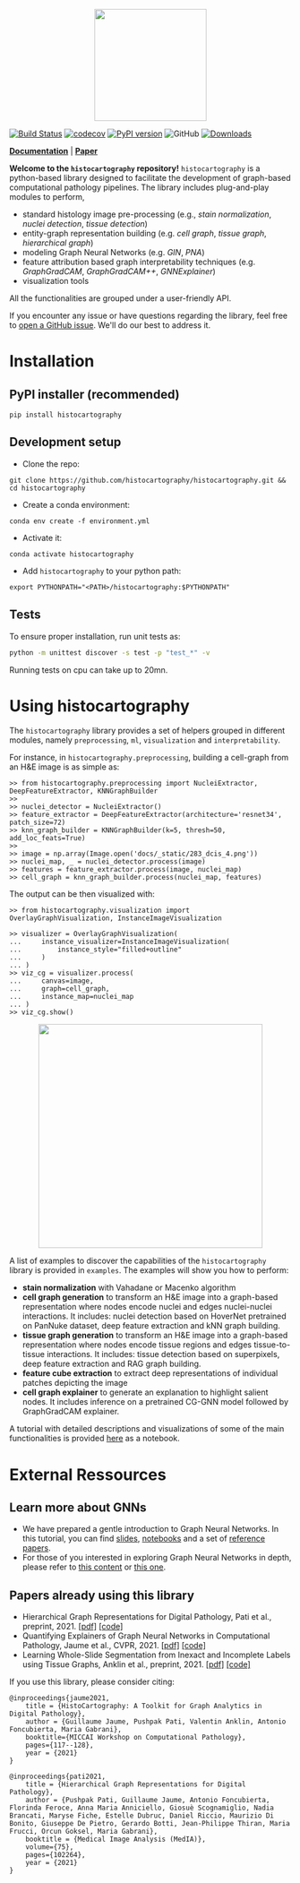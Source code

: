 <p align="center">
  <img src="https://raw.githubusercontent.com/histocartography/histocartography/main/docs/_static/logo_large.png" height="200">
</p>

[![Build Status](https://travis-ci.com/histocartography/histocartography.svg?branch=main)](https://travis-ci.com/histocartography/histocartography)
[![codecov](https://codecov.io/gh/histocartography/histocartography/branch/main/graph/badge.svg?token=OILOGEBP0Q)](https://codecov.io/gh/histocartography/histocartography)
[![PyPI version](https://badge.fury.io/py/histocartography.svg)](https://badge.fury.io/py/histocartography)
![GitHub](https://img.shields.io/github/license/histocartography/histocartography)
[![Downloads](https://pepy.tech/badge/histocartography)](https://pepy.tech/project/histocartography)

**[Documentation](https://histocartography.github.io/histocartography/)**
| **[Paper](https://arxiv.org/pdf/2107.10073.pdf)** 

**Welcome to the `histocartography` repository!** `histocartography` is a python-based library designed to facilitate the development of graph-based computational pathology pipelines. The library includes plug-and-play modules to perform,
- standard histology image pre-processing (e.g., *stain normalization*, *nuclei detection*, *tissue detection*)
- entity-graph representation building (e.g. *cell graph*, *tissue graph*, *hierarchical graph*)
- modeling Graph Neural Networks (e.g. *GIN*, *PNA*)
- feature attribution based graph interpretability techniques (e.g. *GraphGradCAM*, *GraphGradCAM++*, *GNNExplainer*)
- visualization tools 

All the functionalities are grouped under a user-friendly API. 

If you encounter any issue or have questions regarding the library, feel free to [open a GitHub issue](add_link). We'll do our best to address it. 

# Installation 

## PyPI installer (recommended)

`pip install histocartography`

## Development setup 

- Clone the repo:

```
git clone https://github.com/histocartography/histocartography.git && cd histocartography
```

- Create a conda environment:

```
conda env create -f environment.yml
```

- Activate it:

```
conda activate histocartography
```

- Add `histocartography` to your python path:

```
export PYTHONPATH="<PATH>/histocartography:$PYTHONPATH"
```

## Tests

To ensure proper installation, run unit tests as:

```sh 
python -m unittest discover -s test -p "test_*" -v
```

Running tests on cpu can take up to 20mn. 

# Using histocartography 

The `histocartography` library provides a set of helpers grouped in different modules, namely `preprocessing`, `ml`, `visualization` and `interpretability`.  

For instance, in `histocartography.preprocessing`, building a cell-graph from an H&E image is as simple as:

```
>> from histocartography.preprocessing import NucleiExtractor, DeepFeatureExtractor, KNNGraphBuilder
>> 
>> nuclei_detector = NucleiExtractor()
>> feature_extractor = DeepFeatureExtractor(architecture='resnet34', patch_size=72)
>> knn_graph_builder = KNNGraphBuilder(k=5, thresh=50, add_loc_feats=True)
>>
>> image = np.array(Image.open('docs/_static/283_dcis_4.png'))
>> nuclei_map, _ = nuclei_detector.process(image)
>> features = feature_extractor.process(image, nuclei_map)
>> cell_graph = knn_graph_builder.process(nuclei_map, features)
```

The output can be then visualized with:

```
>> from histocartography.visualization import OverlayGraphVisualization, InstanceImageVisualization

>> visualizer = OverlayGraphVisualization(
...     instance_visualizer=InstanceImageVisualization(
...         instance_style="filled+outline"
...     )
... )
>> viz_cg = visualizer.process(
...     canvas=image,
...     graph=cell_graph,
...     instance_map=nuclei_map
... )
>> viz_cg.show()
```

<p align="center">
  <img src="https://raw.githubusercontent.com/histocartography/histocartography/main/docs/_static/283_dcis_4_cg.png"  height="400">
</p>

A list of examples to discover the capabilities of the `histocartography` library is provided in `examples`. The examples will show you how to perform:

- **stain normalization** with Vahadane or Macenko algorithm
- **cell graph generation** to transform an H&E image into a graph-based representation where nodes encode nuclei and edges nuclei-nuclei interactions. It includes: nuclei detection based on HoverNet pretrained on PanNuke dataset, deep feature extraction and kNN graph building. 
- **tissue graph generation** to transform an H&E image into a graph-based representation where nodes encode tissue regions and edges tissue-to-tissue interactions. It includes: tissue detection based on superpixels, deep feature extraction and RAG graph building. 
- **feature cube extraction** to extract deep representations of individual patches depicting the image
- **cell graph explainer** to generate an explanation to highlight salient nodes. It includes inference on a pretrained CG-GNN model followed by GraphGradCAM explainer. 

A tutorial with detailed descriptions and visualizations of some of the main functionalities is provided [here](https://github.com/maragraziani/interpretAI_DigiPath/blob/feature/handson2%2Fpus/hands-on-session-2/hands-on-session-2.ipynb) as a notebook. 

# External Ressources 

## Learn more about GNNs 

- We have prepared a gentle introduction to Graph Neural Networks. In this tutorial, you can find [slides](https://github.com/guillaumejaume/tuto-dl-on-graphs/blob/main/slides/ml-on-graphs-tutorial.pptx), [notebooks](https://github.com/guillaumejaume/tuto-dl-on-graphs/tree/main/notebooks) and a set of [reference papers](https://github.com/guillaumejaume/tuto-dl-on-graphs).
- For those of you interested in exploring Graph Neural Networks in depth, please refer to [this content](https://github.com/guillaumejaume/graph-neural-networks-roadmap) or [this one](https://github.com/thunlp/GNNPapers).


## Papers already using this library

- Hierarchical Graph Representations for Digital Pathology, Pati et al., preprint, 2021. [[pdf]](https://arxiv.org/pdf/2102.11057.pdf) [[code]]() 
- Quantifying Explainers of Graph Neural Networks in Computational Pathology,  Jaume et al., CVPR, 2021. [[pdf]](https://arxiv.org/pdf/2011.12646.pdf) [[code]](https://github.com/histocartography/patho-quant-explainer) 
- Learning Whole-Slide Segmentation from Inexact and Incomplete Labels using Tissue Graphs, Anklin et al., preprint, 2021. [[pdf]](https://arxiv.org/pdf/2103.03129.pdf) [[code]]() 

If you use this library, please consider citing:

```
@inproceedings{jaume2021,
    title = {HistoCartography: A Toolkit for Graph Analytics in Digital Pathology},
    author = {Guillaume Jaume, Pushpak Pati, Valentin Anklin, Antonio Foncubierta, Maria Gabrani},
    booktitle={MICCAI Workshop on Computational Pathology},
    pages={117--128},
    year = {2021}
} 

@inproceedings{pati2021,
    title = {Hierarchical Graph Representations for Digital Pathology},
    author = {Pushpak Pati, Guillaume Jaume, Antonio Foncubierta, Florinda Feroce, Anna Maria Anniciello, Giosuè Scognamiglio, Nadia Brancati, Maryse Fiche, Estelle Dubruc, Daniel Riccio, Maurizio Di Bonito, Giuseppe De Pietro, Gerardo Botti, Jean-Philippe Thiran, Maria Frucci, Orcun Goksel, Maria Gabrani},
    booktitle = {Medical Image Analysis (MedIA)},
    volume={75},
    pages={102264},
    year = {2021}
} 
```
